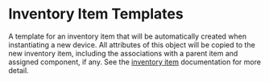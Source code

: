 # Inventory Item Templates

A template for an inventory item that will be automatically created when instantiating a new device. All attributes of this object will be copied to the new inventory item, including the associations with a parent item and assigned component, if any. See the [inventory item](./inventoryitem.md) documentation for more detail.
